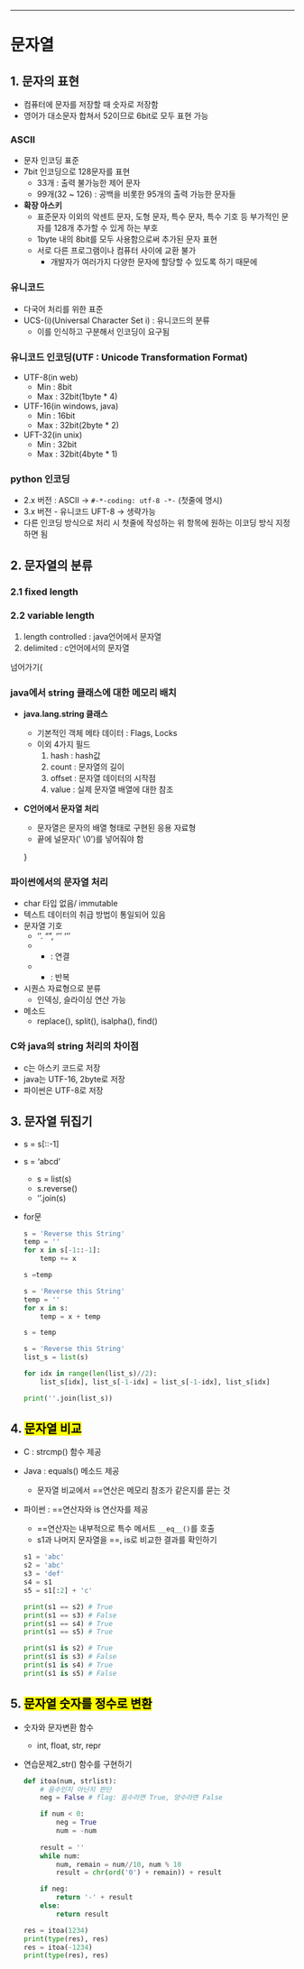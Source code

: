---

# 문자열

## 1. 문자의 표현

- 컴퓨터에 문자를 저장할 때 숫자로 저장함
- 영어가 대소문자 합쳐서 52이므로 6bit로 모두 표현 가능

### ASCII

- 문자 인코딩 표준
- 7bit  인코딩으로 128문자를 표현
    - 33개 : 출력 불가능한 제어 문자
    - 99개(32 ~ 126) : 공백을 비롯한 95개의 출력 가능한 문자들
- **확장 아스키**
    - 표준문자 이외의  악센트 문자, 도형 문자, 특수 문자, 특수 기호 등 부가적인 문자를 128개 추가할 수 있게 하는 부호
    - 1byte 내의 8bit를 모두 사용함으로써 추가된 문자 표현
    - 서로 다른 프로그램이나 컴퓨터 사이에 교환 불가
        - 개발자가 여러가지 다양한 문자에 할당할 수 있도록 하기 때문에

### 유니코드

- 다국어 처리를 위한 표준
- UCS-(i)(Universal Character Set i) : 유니코드의 분류
    - 이를 인식하고 구분해서 인코딩이 요구됨

### 유니코드 인코딩(UTF : Unicode Transformation Format)

- UTF-8(in web)
    - Min : 8bit
    - Max : 32bit(1byte * 4)
- UTF-16(in windows, java)
    - Min : 16bit
    - Max : 32bit(2byte * 2)
- UFT-32(in unix)
    - Min : 32bit
    - Max : 32bit(4byte * 1)

### python 인코딩

- 2.x 버전 : ASCII → `#-*-coding: utf-8 -*-` (첫줄에 명시)
- 3.x 버전 - 유니코드 UFT-8 → 생략가능
- 다른 인코딩 방식으로 처리 시 첫줄에 작성하는 위 항목에 원하는 이코딩 방식 지정하면 됨

## 2. 문자열의 분류

### 2.1 fixed length

### 2.2 variable length

1. length controlled : java언어에서 문자열
2. delimited : c언어에서의 문자열

넘어가기{

### java에서 string 클래스에 대한 메모리 배치

- **java.lang.string 클래스**
    - 기본적인 객체 메타 데이터 : Flags, Locks
    - 이외 4가지 필드
        1. hash : hash값
        2. count : 문자열의 길이
        3. offset : 문자열 데이터의 시작점
        4. value : 실제 문자열 배열에 대한 참조
- **C언어에서 문자열 처리**
    - 문자열은 문자의 배열 형태로 구현된 응용 자료형
    - 끝에 널문자(’ \0’)를 넣어줘야 함
    
    }
    

### 파이썬에서의 문자열 처리

- char 타입 없음/ immutable
- 텍스트 데이터의 취급 방법이 통일되어 있음
- 문자열 기호
    - ‘’. “”, ‘’’ ‘’’
    - + : 연결
    - * : 반복
- 시퀀스 자료형으로 분류
    - 인덱싱, 슬라이싱 연산 가능
- 메소드
    - replace(), split(), isalpha(), find()

### C와 java의 string 처리의 차이점

- c는 아스키 코드로 저장
- java는 UTF-16, 2byte로 저장
- 파이썬은 UTF-8로 저장

## 3. 문자열 뒤집기

- s = s[::-1]
- s = ‘abcd’
    - s = list(s)
    - s.reverse()
    - ‘’.join(s)
- for문
    
    ```python
    s = 'Reverse this String'
    temp = ''
    for x in s[-1::-1]:
        temp += x
    
    s =temp
    ```
    
    ```python
    s = 'Reverse this String'
    temp = ''
    for x in s:
        temp = x + temp
    
    s = temp
    ```
    
    ```python
    s = 'Reverse this String'
    list_s = list(s)
    
    for idx in range(len(list_s)//2):
        list_s[idx], list_s[-1-idx] = list_s[-1-idx], list_s[idx]
    
    print(''.join(list_s))
    ```
    

## 4. <mark>문자열 비교</mark>

- C : strcmp() 함수 제공
- Java : equals() 메소드 제공
    - 문자열 비교에서 ==연산은 메모리 참조가 같은지를 묻는 것
- 파이썬 : ==연산자와 is 연산자를 제공
    - ==연산자는 내부적으로 특수 메서트 `__eq__()`를 호출
    - s1과 나머지 문자열을 ==, is로 비교한 결과를 확인하기
    
    ```python
    s1 = 'abc'
    s2 = 'abc'
    s3 = 'def'
    s4 = s1
    s5 = s1[:2] + 'c'
    
    print(s1 == s2) # True
    print(s1 == s3) # False
    print(s1 == s4) # True
    print(s1 == s5) # True
    
    print(s1 is s2) # True
    print(s1 is s3) # False
    print(s1 is s4) # True
    print(s1 is s5) # False
    ```
    

## 5. <mark>문자열 숫자를 정수로 변환</mark>

- 숫자와 문자변환 함수
    - int, float, str, repr
- 연습문제2_str() 함수를 구현하기
    
    ```python
    def itoa(num, strlist):
        # 음수인지 아닌지 판단
        neg = False # flag: 음수라면 True, 양수라면 False
    
        if num < 0:
            neg = True
            num = -num
        
        result = ''
        while num:
            num, remain = num//10, num % 10
            result = chr(ord('0') + remain)) + result
    
        if neg:
            return '-' + result
        else:
            return result
    
    res = itoa(1234)
    print(type(res), res)
    res = itoa(-1234)
    print(type(res), res)
    ```